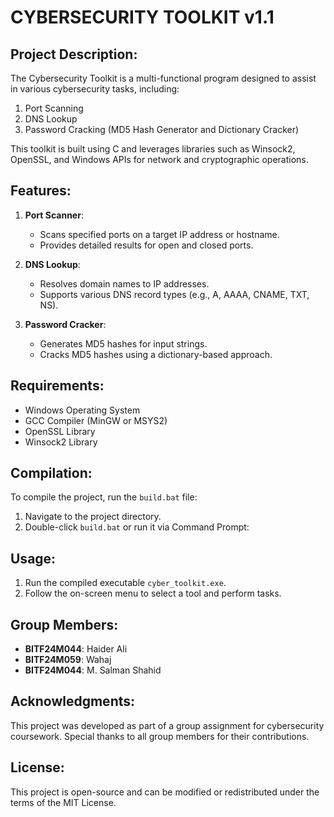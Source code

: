 CYBERSECURITY TOOLKIT v1.1
========================================

Project Description:
--------------------
The Cybersecurity Toolkit is a multi-functional program designed to assist in various cybersecurity tasks, including:
1. Port Scanning
2. DNS Lookup
3. Password Cracking (MD5 Hash Generator and Dictionary Cracker)

This toolkit is built using C and leverages libraries such as Winsock2, OpenSSL, and Windows APIs for network and cryptographic operations.

Features:
---------
1. **Port Scanner**:
   - Scans specified ports on a target IP address or hostname.
   - Provides detailed results for open and closed ports.

2. **DNS Lookup**:
   - Resolves domain names to IP addresses.
   - Supports various DNS record types (e.g., A, AAAA, CNAME, TXT, NS).

3. **Password Cracker**:
   - Generates MD5 hashes for input strings.
   - Cracks MD5 hashes using a dictionary-based approach.

Requirements:
-------------
- Windows Operating System
- GCC Compiler (MinGW or MSYS2)
- OpenSSL Library
- Winsock2 Library

Compilation:
------------
To compile the project, run the `build.bat` file:
1. Navigate to the project directory.
2. Double-click `build.bat` or run it via Command Prompt:

Usage:
------
1. Run the compiled executable `cyber_toolkit.exe`.
2. Follow the on-screen menu to select a tool and perform tasks.

Group Members:
--------------
- **BITF24M044**: Haider Ali
- **BITF24M059**: Wahaj
- **BITF24M044**: M. Salman Shahid

Acknowledgments:
----------------
This project was developed as part of a group assignment for cybersecurity coursework. Special thanks to all group members for their contributions.

License:
--------
This project is open-source and can be modified or redistributed under the terms of the MIT License.
